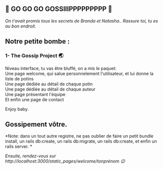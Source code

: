 
  ## 👭 GO GO GO GOSSIIIPPPPPPPPP 👭

  *On t'avait promis tous les secrets de Branda et Natasha.. Rassure toi, tu es au bon endroit.*

  <h2> Notre petite bombe :</h2>

  ### 1- The Gossip Project 🌏

  Niveau interface, tu vas être bluffé, on a mis le paquet: </br>
  Une page welcome, qui salue personnelement l'utilisateur, et lui donne la liste de potins</br>
  Une page dédiée au détail de chaque potin</br>
  Une page dédiée au détail de chaque auteur</br>
  Une page présentant l'équipe</br>
  Et enfin une page de contact</br>

  Enjoy baby.

  <h2> Gossipement vôtre.</h2>

  *Note: dans un tout autre registre, ne pas oublier de faire un petit bundle install, un rails db:create, un rails db:migrate, un rails db:create, et enfin un rails server. *

  *Ensuite, rendez-vous sur http://localhost:3000/static_pages/welcome/tonprénom 😉*
